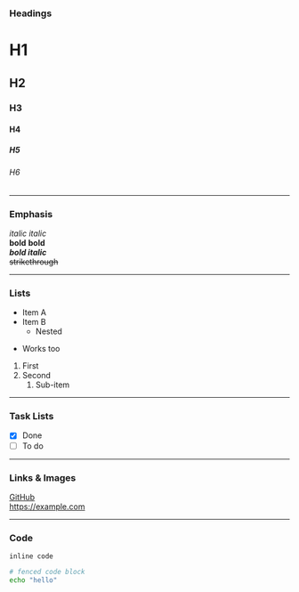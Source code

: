 ### Headings
# H1
## H2
### H3
#### H4
##### H5
###### H6

---

### Emphasis
*italic*  _italic_  
**bold**  __bold__  
***bold italic***  
~~strikethrough~~

---

### Lists
- Item A
- Item B
  - Nested
* Works too

1. First
2. Second
   1. Sub-item

---

### Task Lists
- [x] Done  
- [ ] To do

---

### Links & Images
[GitHub](https://github.com)  
<https://example.com>  

---

### Code
`inline code`

```bash
# fenced code block
echo "hello"
